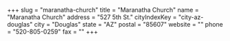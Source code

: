 +++
slug = "maranatha-church"
title = "Maranatha Church"
name = "Maranatha Church"
address = "527 5th St."
cityIndexKey = "city-az-douglas"
city = "Douglas"
state = "AZ"
postal = "85607"
website = ""
phone = "520-805-0259"
fax = ""
+++
